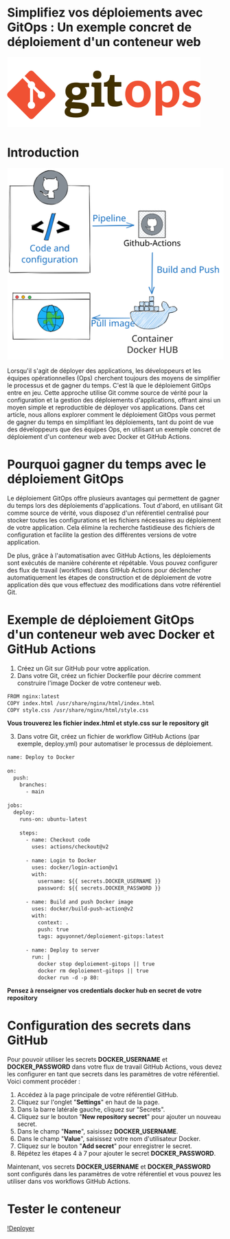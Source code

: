 # Simplifiez vos déploiements avec GitOps : Un exemple concret de déploiement d'un conteneur web
![Logo](img/gitops-logo.png)

# Introduction
![Scheme](img/scheme.svg)

Lorsqu'il s'agit de déployer des applications, les développeurs et les équipes opérationnelles (Ops) cherchent toujours des moyens de simplifier le processus et de gagner du temps. C'est là que le déploiement GitOps entre en jeu. Cette approche utilise Git comme source de vérité pour la configuration et la gestion des déploiements d'applications, offrant ainsi un moyen simple et reproductible de déployer vos applications. Dans cet article, nous allons explorer comment le déploiement GitOps vous permet de gagner du temps en simplifiant les déploiements, tant du point de vue des développeurs que des équipes Ops, en utilisant un exemple concret de déploiement d'un conteneur web avec Docker et GitHub Actions.

# Pourquoi gagner du temps avec le déploiement GitOps
Le déploiement GitOps offre plusieurs avantages qui permettent de gagner du temps lors des déploiements d'applications. Tout d'abord, en utilisant Git comme source de vérité, vous disposez d'un référentiel centralisé pour stocker toutes les configurations et les fichiers nécessaires au déploiement de votre application. Cela élimine la recherche fastidieuse des fichiers de configuration et facilite la gestion des différentes versions de votre application.

De plus, grâce à l'automatisation avec GitHub Actions, les déploiements sont exécutés de manière cohérente et répétable. Vous pouvez configurer des flux de travail (workflows) dans GitHub Actions pour déclencher automatiquement les étapes de construction et de déploiement de votre application dès que vous effectuez des modifications dans votre référentiel Git.

# Exemple de déploiement GitOps d'un conteneur web avec Docker et GitHub Actions
1. Créez un Git sur GitHub pour votre application.
2. Dans votre Git, créez un fichier Dockerfile pour décrire comment construire l'image Docker de votre conteneur web.
```
FROM nginx:latest
COPY index.html /usr/share/nginx/html/index.html
COPY style.css /usr/share/nginx/html/style.css
```
**Vous trouverez les fichier index.html et style.css sur le repository git**

3. Dans votre Git, créez un fichier de workflow GitHub Actions (par exemple, deploy.yml) pour automatiser le processus de déploiement.
```
name: Deploy to Docker

on:
  push:
    branches:
      - main

jobs:
  deploy:
    runs-on: ubuntu-latest

    steps:
      - name: Checkout code
        uses: actions/checkout@v2

      - name: Login to Docker
        uses: docker/login-action@v1
        with:
          username: ${{ secrets.DOCKER_USERNAME }}
          password: ${{ secrets.DOCKER_PASSWORD }}

      - name: Build and push Docker image
        uses: docker/build-push-action@v2
        with:
          context: .
          push: true
          tags: aguyonnet/deploiement-gitops:latest

      - name: Deploy to server
        run: |
          docker stop deploiement-gitops || true
          docker rm deploiement-gitops || true
          docker run -d -p 80:
```
**Pensez à renseigner vos credentials docker hub en secret de votre repository**

# Configuration des secrets dans GitHub
Pour pouvoir utiliser les secrets **DOCKER_USERNAME** et **DOCKER_PASSWORD** dans votre flux de travail GitHub Actions, vous devez les configurer en tant que secrets dans les paramètres de votre référentiel. Voici comment procéder :

1. Accédez à la page principale de votre référentiel GitHub.
2. Cliquez sur l'onglet "**Settings**" en haut de la page.
3. Dans la barre latérale gauche, cliquez sur "Secrets".
4. Cliquez sur le bouton "**New repository secret**" pour ajouter un nouveau secret.
5. Dans le champ "**Name**", saisissez **DOCKER_USERNAME**.
6. Dans le champ "**Value**", saisissez votre nom d'utilisateur Docker.
7. Cliquez sur le bouton "**Add secret**" pour enregistrer le secret.
8. Répétez les étapes 4 à 7 pour ajouter le secret **DOCKER_PASSWORD**.

Maintenant, vos secrets **DOCKER_USERNAME** et **DOCKER_PASSWORD** sont configurés dans les paramètres de votre référentiel et vous pouvez les utiliser dans vos workflows GitHub Actions.

# Tester le conteneur
[!Deployer](http://play-with-docker.com/?stack=https://raw.githubusercontent.com/aguyonp/deploiement-gitops/main/docker-compose.yml)